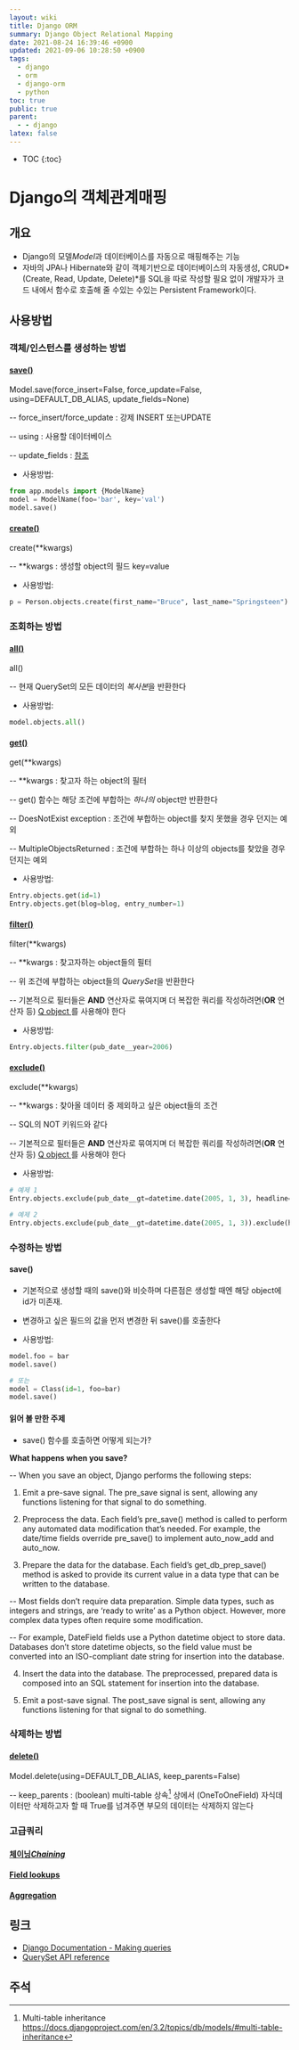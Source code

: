 ```yaml
---
layout: wiki
title: Django ORM
summary: Django Object Relational Mapping
date: 2021-08-24 16:39:46 +0900
updated: 2021-09-06 10:28:50 +0900
tags:
  - django
  - orm
  - django-orm
  - python
toc: true
public: true
parent:
  - - django
latex: false
---
```

* TOC
{:toc}

# Django의 객체관계매핑
## 개요 
* Django의 모델*Model*과 데이터베이스를 자동으로 매핑해주는 기능
* 자바의 JPA나 Hibernate와 같이 객체기반으로 데이터베이스의 자동생성, CRUD*(Create, Read, Update, Delete)*를 SQL을 따로 작성할 필요 없이 개발자가 코드 내에서 함수로 호출해 줄 수있는 수있는 Persistent Framework이다.

## 사용방법
### 객체/인스턴스를 생성하는 방법
#### [save()](https://docs.djangoproject.com/en/3.2/ref/models/instances/#saving-objects)

> 
Model.save(force_insert=False, force_update=False, using=DEFAULT_DB_ALIAS, update_fields=None)
> 
-- force_insert/force_update : 강제 INSERT 또는UPDATE
> 
-- using : 사용할 데이터베이스
> 
-- update_fields : [참조](https://docs.djangoproject.com/en/3.2/ref/models/instances/#ref-models-update-fields)

* 사용방법:
```python
from app.models import {ModelName}
model = ModelName(foo='bar', key='val')
model.save()
```

#### [create()](https://docs.djangoproject.com/en/3.2/ref/models/querysets/#django.db.models.query.QuerySet.create)

> 
create(**kwargs)
>
-- **kwargs : 생성할 object의 필드 key=value

* 사용방법:
```python
p = Person.objects.create(first_name="Bruce", last_name="Springsteen")
```

### 조회하는 방법
#### [all()](https://docs.djangoproject.com/ko/3.2/ref/models/querysets/#all)

> 
all()
>
-- 현재 QuerySet의 모든 데이터의 *복사본*을 반환한다

* 사용방법:
```python
model.objects.all()
```

#### [get()](https://docs.djangoproject.com/ko/3.2/ref/models/querysets/#get)

>
get(**kwargs)
>
-- **kwargs : 찾고자 하는 object의 필터
>
-- get() 함수는 해당 조건에 부합하는 *하나의* object만 반환한다
>
-- DoesNotExist exception : 조건에 부합하는 object를 찾지 못했을 경우 던지는 예외
>
-- MultipleObjectsReturned : 조건에 부합하는 하나 이상의 objects를 찾았을 경우 던지는 예외

* 사용방법:
```python
Entry.objects.get(id=1)
Entry.objects.get(blog=blog, entry_number=1)
```

#### [filter()](https://docs.djangoproject.com/ko/3.2/ref/models/querysets/#filter)

>
filter(**kwargs)
>
-- **kwargs : 찾고자하는 object들의 필터
>
-- 위 조건에 부합하는 object들의 *QuerySet*을 반환한다
>
-- 기본적으로 필터들은 **AND** 연산자로 묶여지며 더 복잡한 쿼리를 작성하려면(**OR** 연산자 등) [Q object
](https://docs.djangoproject.com/ko/3.2/ref/models/querysets/#django.db.models.Q)를 사용해야 한다

* 사용방법:
```python
Entry.objects.filter(pub_date__year=2006)
``` 


#### [exclude()](https://docs.djangoproject.com/ko/3.2/ref/models/querysets/#exclude)

>
exclude(**kwargs)
>
-- **kwargs : 찾아올 데이터 중 제외하고 싶은 object들의 조건
>
-- SQL의 NOT 키워드와 같다
>
-- 기본적으로 필터들은 **AND** 연산자로 묶여지며 더 복잡한 쿼리를 작성하려면(**OR** 연산자 등) [Q object
](https://docs.djangoproject.com/ko/3.2/ref/models/querysets/#django.db.models.Q)를 사용해야 한다

* 사용방법: 
  
```python
# 예제 1
Entry.objects.exclude(pub_date__gt=datetime.date(2005, 1, 3), headline='Hello')

# 예제 2
Entry.objects.exclude(pub_date__gt=datetime.date(2005, 1, 3)).exclude(headline='Hello')
```

### 수정하는 방법
#### save()
* 기본적으로 생성할 때의 save()와 비슷하며 다른점은 생성할 때엔 해당 object에 id가 미존재.
* 변경하고 싶은 필드의 값을 먼저 변경한 뒤 save()를 호출한다

* 사용방법: 
  
```python
model.foo = bar
model.save()

# 또는
model = Class(id=1, foo=bar)
model.save()
```

#### 읽어 볼 만한 주제
* save() 함수를 호출하면 어떻게 되는가?
>
**What happens when you save?**
>
-- When you save an object, Django performs the following steps:
>
1. Emit a pre-save signal. The pre_save signal is sent, allowing any functions listening for that signal to do something.
>
2. Preprocess the data. Each field’s pre_save() method is called to perform any automated data modification that’s needed. For example, the date/time fields override pre_save() to implement auto_now_add and auto_now.
>
3. Prepare the data for the database. Each field’s get_db_prep_save() method is asked to provide its current value in a data type that can be written to the database.
>
-- Most fields don’t require data preparation. Simple data types, such as integers and strings, are ‘ready to write’ as a Python object. However, more complex data types often require some modification.
>
-- For example, DateField fields use a Python datetime object to store data. Databases don’t store datetime objects, so the field value must be converted into an ISO-compliant date string for insertion into the database.
>
4. Insert the data into the database. The preprocessed, prepared data is composed into an SQL statement for insertion into the database.
>
5. Emit a post-save signal. The post_save signal is sent, allowing any functions listening for that signal to do something.



### 삭제하는 방법
#### [delete()](https://docs.djangoproject.com/en/3.2/ref/models/instances/#django.db.models.Model.delete)

>
Model.delete(using=DEFAULT_DB_ALIAS, keep_parents=False)
>
-- keep_parents : (boolean) multi-table 상속[^MULTI-TABLE] 상에서 (OneToOneField) 자식데이터만 삭제하고자 할 때 True를 넘겨주면 부모의 데이터는 삭제하지 않는다

### 고급쿼리
#### [체이닝*Chaining*](https://docs.djangoproject.com/en/3.2/topics/db/queries/#chaining-filters)

#### [Field lookups](https://docs.djangoproject.com/en/3.2/ref/models/querysets/#field-lookups)

#### [Aggregation](https://docs.djangoproject.com/en/3.2/ref/models/querysets/#aggregation-functions)

## 링크
* [Django Documentation - Making queries](https://docs.djangoproject.com/en/3.2/topics/db/queries/#making-queries) 
* [QuerySet API reference](https://docs.djangoproject.com/ko/3.2/ref/models/querysets/)

## 주석
[^MULTI-TABLE]: Multi-table inheritance <https://docs.djangoproject.com/en/3.2/topics/db/models/#multi-table-inheritance>
